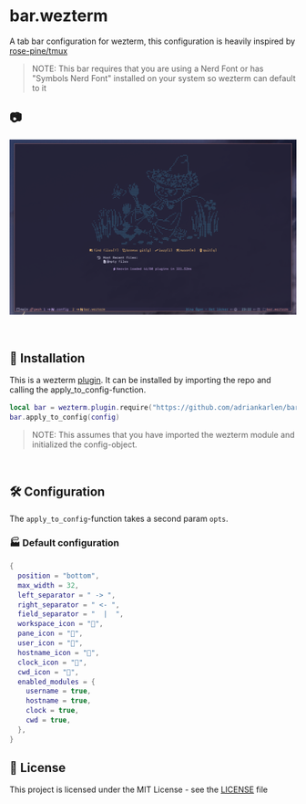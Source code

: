 # bar.wezterm

A tab bar configuration for wezterm, this configuration is heavily inspired by [rose-pine/tmux](https://github.com/rose-pine/tmux)

> NOTE: This bar requires that you are using a Nerd Font or has "Symbols Nerd Font" installed on your system so wezterm can default to it

## 📷

![image](https://raw.githubusercontent.com/adriankarlen/bar.wezterm/main/misc/preview.png)

&nbsp;

## 🚀 Installation

This is a wezterm [plugin](https://github.com/wez/wezterm/commit/e4ae8a844d8feaa43e1de34c5cc8b4f07ce525dd). It can be installed by importing the repo and calling the apply_to_config-function.

```lua
local bar = wezterm.plugin.require("https://github.com/adriankarlen/bar.wezterm")
bar.apply_to_config(config)
```

> NOTE: This assumes that you have imported the wezterm module and initialized the config-object.

&nbsp;

## 🛠️ Configuration

The `apply_to_config`-function takes a second param `opts`.

### 🏭 Default configuration

```lua
{
  position = "bottom",
  max_width = 32,
  left_separator = " -> ",
  right_separator = " <- ",
  field_separator = "  |  ",
  workspace_icon = "",
  pane_icon = "",
  user_icon = "",
  hostname_icon = "󰒋",
  clock_icon = "󰃰",
  cwd_icon = "",
  enabled_modules = {
    username = true,
    hostname = true,
    clock = true,
    cwd = true,
  },
}
```

## 📜 License

This project is licensed under the MIT License - see the
[LICENSE](https://github.com/adriankarlen/bar.wezterm/blob/main/LICENSE) file

